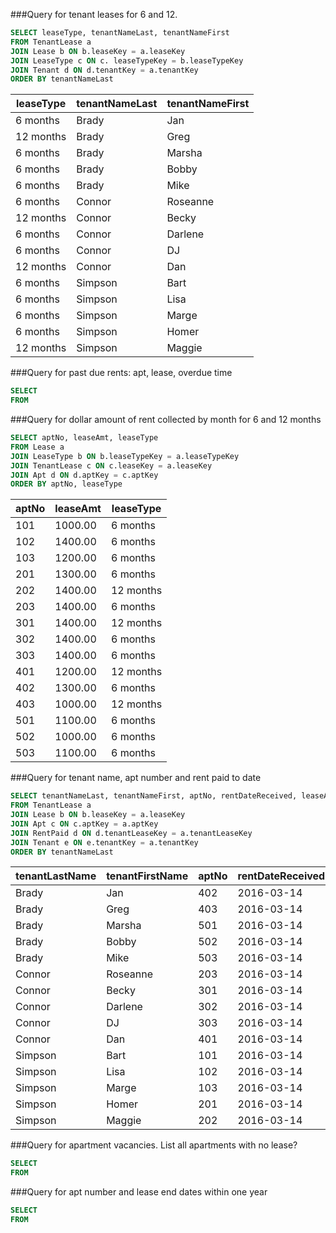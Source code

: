 ###Query for tenant leases for 6 and 12.
```sql
SELECT leaseType, tenantNameLast, tenantNameFirst
FROM TenantLease a
JOIN Lease b ON b.leaseKey = a.leaseKey
JOIN LeaseType c ON c. leaseTypeKey = b.leaseTypeKey
JOIN Tenant d ON d.tenantKey = a.tenantKey
ORDER BY tenantNameLast
```

|leaseType| tenantNameLast| tenantNameFirst|
| --- | --- | --- |
|6 months	|Brady	|Jan
|12 months	|Brady	|Greg
|6 months	|Brady	|Marsha
|6 months	|Brady	|Bobby
|6 months	|Brady	|Mike
|6 months	|Connor	|Roseanne
|12 months	|Connor	|Becky
|6 months	|Connor	|Darlene
|6 months	|Connor	|DJ
|12 months	|Connor	|Dan
|6 months	|Simpson	|Bart
|6 months	|Simpson	|Lisa
|6 months	|Simpson	|Marge
|6 months	|Simpson	|Homer
|12 months	|Simpson	|Maggie
  
###Query for past due rents: apt, lease, overdue time
```sql
SELECT
FROM
```

###Query for dollar amount of rent collected by month for 6 and 12 months
```sql
SELECT aptNo, leaseAmt, leaseType 
FROM Lease a
JOIN LeaseType b ON b.leaseTypeKey = a.leaseTypeKey
JOIN TenantLease c ON c.leaseKey = a.leaseKey
JOIN Apt d ON d.aptKey = c.aptKey
ORDER BY aptNo, leaseType
```

|aptNo| leaseAmt| leaseType|
| --- | --- | --- |
|101	|1000.00	|6 months
|102	|1400.00	|6 months
|103	|1200.00	|6 months
|201	|1300.00	|6 months
|202	|1400.00	|12 months
|203	|1400.00	|6 months
|301	|1400.00	|12 months
|302	|1400.00	|6 months
|303	|1400.00	|6 months
|401	|1200.00	|12 months
|402	|1300.00	|6 months
|403	|1000.00	|12 months
|501	|1100.00	|6 months
|502	|1000.00	|6 months
|503	|1100.00	|6 months

###Query for tenant name, apt number and rent paid to date
```sql
SELECT tenantNameLast, tenantNameFirst, aptNo, rentDateReceived, leaseAmt
FROM TenantLease a
JOIN Lease b ON b.leaseKey = a.leaseKey
JOIN Apt c ON c.aptKey = a.aptKey
JOIN RentPaid d ON d.tenantLeaseKey = a.tenantLeaseKey
JOIN Tenant e ON e.tenantKey = a.tenantKey
ORDER BY tenantNameLast
```

|tenantLastName| tenantFirstName| aptNo| rentDateReceived| leaseAmt|
| --- | --- | --- | ---| ---|
|Brady	|Jan	|402	|2016-03-14	|1300.00
|Brady	|Greg	|403	|2016-03-14	|1000.00
|Brady	|Marsha	|501	|2016-03-14	|1100.00
|Brady	|Bobby	|502	|2016-03-14	|1000.00
|Brady	|Mike	|503	|2016-03-14	|1100.00
|Connor	|Roseanne	|203	|2016-03-14	|1400.00
|Connor	|Becky	|301	|2016-03-14	|1400.00
|Connor	|Darlene	|302	|2016-03-14	|1400.00
|Connor	|DJ	|303	|2016-03-14	|1400.00
|Connor	|Dan	|401	|2016-03-14	|1200.00
|Simpson	|Bart	|101	|2016-03-14	|1000.00
|Simpson	|Lisa	|102	|2016-03-14	|1400.00
|Simpson	|Marge	|103	|2016-03-14	|1200.00
|Simpson	|Homer	|201	|2016-03-14	|1300.00
|Simpson	|Maggie	|202	|2016-03-14	|1400.00

###Query for apartment vacancies. List all apartments with no lease?
```sql
SELECT
FROM
```

###Query for apt number and lease end dates within one year
```sql
SELECT
FROM
```

